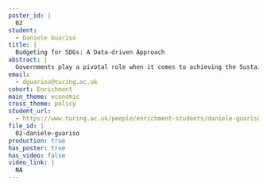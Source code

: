 ```yaml
---
poster_id: |
  02
student:
  - Daniele Guariso
title: |
  Budgeting for SDGs: A Data-driven Approach
abstract: |
  Governments play a pivotal role when it comes to achieving the Sustainable Development Goals (SDGs) set by the United Nations. To succeed, they must effectively integrate these global goals into their budgeting process. This involves strategically allocating financial resources that are directly linked to the SDGs. This linkage between public spending and development goals is key for informing development plans, but is hardly observable inreal-world data due to the complexity introduced through SDG interdependencies and potential spillovers across development programmes.Despite the relevance of incorporating the SDGs into their budget process, governments lack of guidance in mapping public spending to these global challenges.This research aims to provide a flexible data-driven framework to analyse the relationship between the allocation of public investments and improvement in the development indicators.First, we use data on the trends of the indicators and public expenditure to obtain an effective predictive model of an improvement in the SDGs indicators. Then, we analyse the relative importance of the expenditure categories for building our model, to identify those that are the most relevant.Such a framework could complement contextual expertise and assist treasuries around the world in making the best use of their resources to achieve the SDGs.
email:
  - dguariso@turing.ac.uk
cohort: Enrichment
main_theme: economic
cross_theme: policy
student_url:
  - https://www.turing.ac.uk/people/enrichment-students/daniele-guariso
file_id: |
  02-daniele-guariso
production: true
has_poster: true
has_video: false
video_link: |
  NA
---
```

